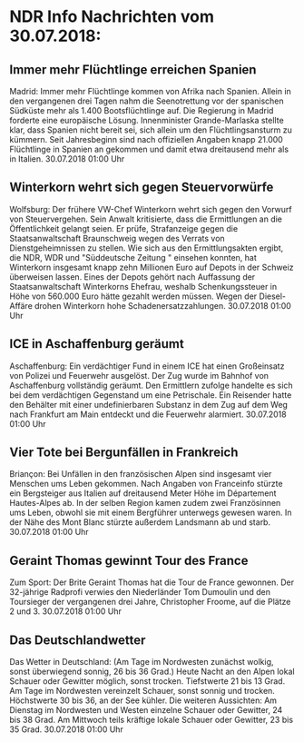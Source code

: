 # NDR Info Nachrichten vom 30.07.2018:


## Immer mehr Flüchtlinge erreichen Spanien
Madrid: Immer mehr Flüchtlinge kommen von Afrika nach Spanien. Allein in den vergangenen drei Tagen nahm die Seenotrettung vor der spanischen Südküste mehr als 1.400 Bootsflüchtlinge auf. Die Regierung in Madrid forderte eine europäische Lösung. Innenminister Grande-Marlaska stellte klar, dass Spanien nicht bereit sei, sich allein um den Flüchtlingsansturm zu kümmern. Seit Jahresbeginn sind nach offiziellen Angaben knapp 21.000 Flüchtlinge in Spanien an gekommen und damit etwa dreitausend mehr als in Italien. 30.07.2018 01:00 Uhr 

## Winterkorn wehrt sich gegen Steuervorwürfe
Wolfsburg: Der frühere VW-Chef Winterkorn wehrt sich gegen den Vorwurf von Steuervergehen. Sein Anwalt kritisierte, dass die Ermittlungen an die Öffentlichkeit gelangt seien. Er prüfe, Strafanzeige gegen die Staatsanwaltschaft Braunschweig wegen des Verrats von Dienstgeheimnissen zu stellen. Wie sich aus den Ermittlungsakten ergibt, die NDR, WDR und "Süddeutsche Zeitung " einsehen konnten, hat Winterkorn insgesamt knapp zehn Millionen Euro auf Depots in der Schweiz überweisen lassen. Eines der Depots gehört nach Auffassung der Staatsanwaltschaft Winterkorns Ehefrau, weshalb Schenkungssteuer in Höhe von 560.000 Euro hätte gezahlt werden müssen. Wegen der Diesel-Affäre drohen Winterkorn hohe Schadenersatzzahlungen. 30.07.2018 01:00 Uhr 

## ICE in Aschaffenburg geräumt
Aschaffenburg: Ein verdächtiger Fund in einem ICE hat einen Großeinsatz von Polizei und Feuerwehr ausgelöst. Der Zug wurde im Bahnhof von Aschaffenburg vollständig geräumt. Den Ermittlern zufolge handelte es sich bei dem verdächtigen Gegenstand um eine Petrischale. Ein Reisender hatte den Behälter mit einer undefinierbaren Substanz in dem Zug auf dem Weg nach Frankfurt am Main entdeckt und die Feuerwehr alarmiert. 30.07.2018 01:00 Uhr 

## Vier Tote bei Bergunfällen in Frankreich
Briançon: Bei Unfällen in den französischen Alpen sind insgesamt vier Menschen ums Leben gekommen. Nach Angaben von Franceinfo stürzte ein Bergsteiger aus Italien auf dreitausend Meter Höhe im Département Hautes-Alpes ab. In der selben Region kamen zudem zwei Französinnen ums Leben, obwohl sie mit einem Bergführer unterwegs gewesen waren. In der Nähe des Mont Blanc stürzte außerdem Landsmann ab und starb. 30.07.2018 01:00 Uhr 

## Geraint Thomas gewinnt Tour des France
Zum Sport: Der Brite Geraint Thomas hat die Tour de France gewonnen. Der 32-jährige Radprofi verwies den Niederländer Tom Dumoulin und den Toursieger der vergangenen drei Jahre, Christopher Froome, auf die Plätze 2 und 3. 30.07.2018 01:00 Uhr 

## Das Deutschlandwetter
Das Wetter in Deutschland:
(Am Tage im Nordwesten zunächst wolkig, sonst überwiegend sonnig, 26 bis 36 Grad.) Heute Nacht an den Alpen lokal Schauer oder Gewitter möglich, sonst trocken. Tiefstwerte 21 bis 13 Grad. Am Tage im Nordwesten vereinzelt Schauer, sonst sonnig und trocken. Höchstwerte 30 bis 36, an der See kühler. Die weiteren Aussichten: Am Dienstag im Nordwesten und Westen einzelne Schauer oder Gewitter, 24 bis 38 Grad. Am Mittwoch teils kräftige lokale Schauer oder Gewitter, 23 bis 35 Grad. 30.07.2018 01:00 Uhr 
